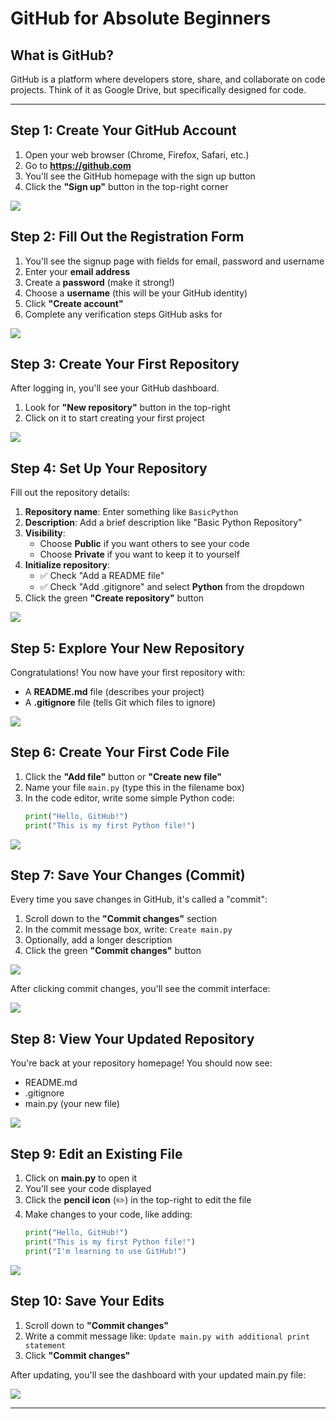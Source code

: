 # GitHub for Absolute Beginners

## What is GitHub?
GitHub is a platform where developers store, share, and collaborate on code projects. Think of it as Google Drive, but specifically designed for code.

---

## Step 1: Create Your GitHub Account

1. Open your web browser (Chrome, Firefox, Safari, etc.)
2. Go to **https://github.com**
3. You'll see the GitHub homepage with the sign up button
4. Click the **"Sign up"** button in the top-right corner

<img src="1.png">

## Step 2: Fill Out the Registration Form

1. You'll see the signup page with fields for email, password and username
2. Enter your **email address**
3. Create a **password** (make it strong!)
4. Choose a **username** (this will be your GitHub identity)
5. Click **"Create account"**
6. Complete any verification steps GitHub asks for

<img src="2.png">

## Step 3: Create Your First Repository

After logging in, you'll see your GitHub dashboard.

1. Look for **"New repository"** button in the top-right
2. Click on it to start creating your first project

<img src="3.png">

## Step 4: Set Up Your Repository

Fill out the repository details:

1. **Repository name**: Enter something like `BasicPython`
2. **Description**: Add a brief description like "Basic Python Repository"
3. **Visibility**: 
   - Choose **Public** if you want others to see your code
   - Choose **Private** if you want to keep it to yourself
4. **Initialize repository**:
   - ✅ Check "Add a README file"
   - ✅ Check "Add .gitignore" and select **Python** from the dropdown
5. Click the green **"Create repository"** button

<img src="4.png">

## Step 5: Explore Your New Repository

Congratulations! You now have your first repository with:
- A **README.md** file (describes your project)
- A **.gitignore** file (tells Git which files to ignore)

<img src="5.png">

## Step 6: Create Your First Code File

1. Click the **"Add file"** button or **"Create new file"**
2. Name your file `main.py` (type this in the filename box)
3. In the code editor, write some simple Python code:
   ```python
   print("Hello, GitHub!")
   print("This is my first Python file!")
   ```

<img src="6.png">

## Step 7: Save Your Changes (Commit)

Every time you save changes in GitHub, it's called a "commit":

1. Scroll down to the **"Commit changes"** section
2. In the commit message box, write: `Create main.py`
3. Optionally, add a longer description
4. Click the green **"Commit changes"** button

<img src="7.png">

After clicking commit changes, you'll see the commit interface:

<img src="8.png">

## Step 8: View Your Updated Repository

You're back at your repository homepage! You should now see:
- README.md
- .gitignore
- main.py (your new file)

<img src="9.png">

## Step 9: Edit an Existing File

1. Click on **main.py** to open it
2. You'll see your code displayed
3. Click the **pencil icon** (✏️) in the top-right to edit the file
4. Make changes to your code, like adding:
   ```python
   print("Hello, GitHub!")
   print("This is my first Python file!")
   print("I'm learning to use GitHub!")
   ```

<img src="10.png">

## Step 10: Save Your Edits

1. Scroll down to **"Commit changes"**
2. Write a commit message like: `Update main.py with additional print statement`
3. Click **"Commit changes"**

After updating, you'll see the dashboard with your updated main.py file:

<img src="11.png">

---